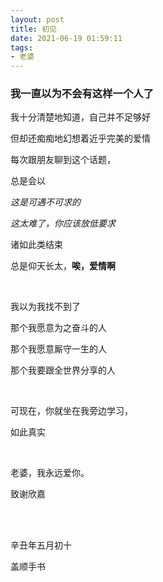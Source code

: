 ```yaml
---
layout: post
title: 初见
date: 2021-06-19 01:59:11
tags:
- 老婆
---
```

### 我一直以为不会有这样一个人了

<!-- more -->

我十分清楚地知道，自己并不足够好

但却还痴痴地幻想着近乎完美的爱情

每次跟朋友聊到这个话题，

总是会以

*这是可遇不可求的*

*这太难了，你应该放低要求*

诸如此类结束

总是仰天长太，**唉，爱情啊**

<br>

我以为我找不到了

那个我愿意为之奋斗的人

那个我愿意厮守一生的人

那个我要跟全世界分享的人

<br>

可现在，你就坐在我旁边学习，

如此真实

<br>

老婆，我永远爱你。

致谢欣嘉

<br><br>

辛丑年五月初十

盖顺手书

